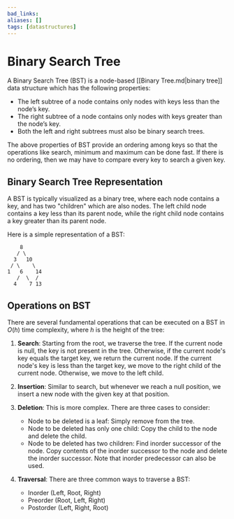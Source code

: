 ```yaml
---
bad_links:
aliases: []
tags: [datastructures]
---
```

# Binary Search Tree

A Binary Search Tree (BST) is a node-based [[Binary Tree.md|binary tree]] data structure which has the following properties:

- The left subtree of a node contains only nodes with keys less than the node’s key.
- The right subtree of a node contains only nodes with keys greater than the node’s key.
- Both the left and right subtrees must also be binary search trees.

The above properties of BST provide an ordering among keys so that the operations like search, minimum and maximum can be done fast. If there is no ordering, then we may have to compare every key to search a given key.

## Binary Search Tree Representation

A BST is typically visualized as a binary tree, where each node contains a key, and has two "children" which are also nodes. The left child node contains a key less than its parent node, while the right child node contains a key greater than its parent node.

Here is a simple representation of a BST:

```
    8
   / \
  3   10
 / \    \
1   6    14
   /  \  /
  4    7 13
```

## Operations on BST

There are several fundamental operations that can be executed on a BST in $O(h)$ time complexity, where $h$ is the height of the tree:

1. **Search**: Starting from the root, we traverse the tree. If the current node is null, the key is not present in the tree. Otherwise, if the current node's key equals the target key, we return the current node. If the current node's key is less than the target key, we move to the right child of the current node. Otherwise, we move to the left child.

2. **Insertion**: Similar to search, but whenever we reach a null position, we insert a new node with the given key at that position.

3. **Deletion**: This is more complex. There are three cases to consider:
   - Node to be deleted is a leaf: Simply remove from the tree.
   - Node to be deleted has only one child: Copy the child to the node and delete the child.
   - Node to be deleted has two children: Find inorder successor of the node. Copy contents of the inorder successor to the node and delete the inorder successor. Note that inorder predecessor can also be used.

4. **Traversal**: There are three common ways to traverse a BST:
   - Inorder (Left, Root, Right)
   - Preorder (Root, Left, Right)
   - Postorder (Left, Right, Root)